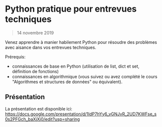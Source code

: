 # Python pratique pour entrevues techniques

> 14 novembre 2019

Venez apprendre à manier habilement Python pour résoudre des problèmes avec aisance dans vos entrevues techniques.

Prérequis: 
- connaissances de base en Python (utilisation de list, dict et set, définition de fonctions) 
- connaissances en algorithmique (vous suivez ou avez complété le cours "Algorithmes et structures de données" ou équivalent).

## Présentation

La présentation est disponible ici: https://docs.google.com/presentation/d/1IdP7hYy6_vGNJvR_2UD7KWFse_s0s2PFGch_baXjXj0/edit?usp=sharing

